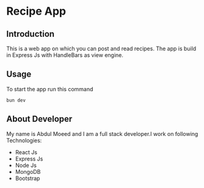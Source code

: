 # Recipe App
## Introduction
This is a web app on which you can post and read recipes. The app is build in Express Js with HandleBars as view engine.

## Usage
 To start the app run this command
 ```
bun dev
  ```

## About Developer
My name is Abdul Moeed and I am a full stack developer.I work on following Technologies:
- React Js
- Express Js
- Node Js
- MongoDB
- Bootstrap
